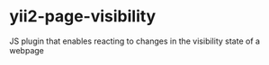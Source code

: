 # yii2-page-visibility
JS plugin that enables reacting to changes in the visibility state of a webpage
